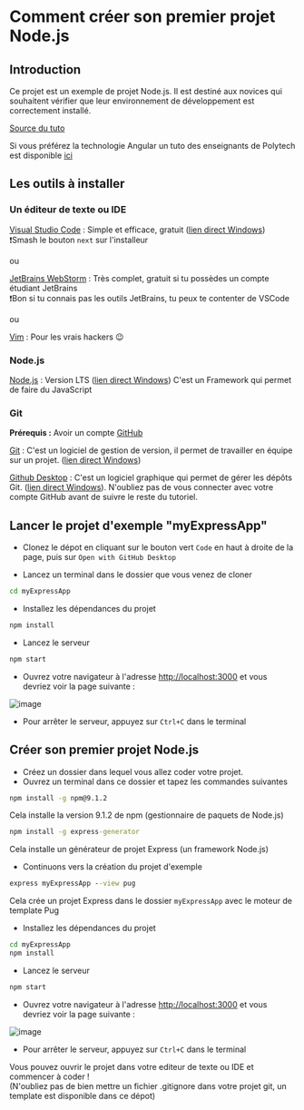 # Comment créer son premier projet Node.js

## Introduction

Ce projet est un exemple de projet Node.js. Il est destiné aux novices qui souhaitent vérifier que leur environnement de développement est correctement installé.

[Source du tuto](https://code.visualstudio.com/docs/nodejs/nodejs-tutorial#_an-express-application)

Si vous préférez la technologie Angular un tuto des enseignants de Polytech est disponible [ici](https://github.com/pns-si3-projects/starter-quiz-two)

## Les outils à installer

### Un éditeur de texte ou IDE

[Visual Studio Code](https://code.visualstudio.com/) : Simple et efficace, gratuit ([lien direct Windows](https://az764295.vo.msecnd.net/stable/6261075646f055b99068d3688932416f2346dd3b/VSCodeUserSetup-x64-1.73.1.exe))  
❗Smash le bouton `next` sur l'installeur

ou

[JetBrains WebStorm](https://www.jetbrains.com/fr-fr/webstorm/) : Très complet, gratuit si tu possèdes un compte étudiant JetBrains  
❗Bon si tu connais pas les outils JetBrains, tu peux te contenter de VSCode

ou

[Vim](https://www.youtube.com/watch?v=dQw4w9WgXcQ) : Pour les vrais hackers 😉

### Node.js

[Node.js](https://nodejs.org/fr/) : Version LTS ([lien direct Windows](https://nodejs.org/dist/v18.12.1/node-v18.12.1-x64.msi)) C'est un Framework qui permet de faire du JavaScript

### Git

**Prérequis :** Avoir un compte [GitHub](www.github.com)

[Git](https://git-scm.com/) : C'est un logiciel de gestion de version, il permet de travailler en équipe sur un projet. ([lien direct Windows](https://objects.githubusercontent.com/github-production-release-asset-2e65be/23216272/feedcd26-ed37-474b-9c28-bbe47ae4fb35?X-Amz-Algorithm=AWS4-HMAC-SHA256&X-Amz-Credential=AKIAIWNJYAX4CSVEH53A%2F20221127%2Fus-east-1%2Fs3%2Faws4_request&X-Amz-Date=20221127T142838Z&X-Amz-Expires=300&X-Amz-Signature=96b9684cb64a9b5777ce1e2560af67da7cd06d095dd52a728753fc3bc36342ba&X-Amz-SignedHeaders=host&actor_id=0&key_id=0&repo_id=23216272&response-content-disposition=attachment%3B%20filename%3DGit-2.38.1-64-bit.exe&response-content-type=application%2Foctet-stream))

[Github Desktop](https://desktop.github.com/) : C'est un logiciel graphique qui permet de gérer les dépôts Git. ([lien direct Windows](https://desktop.githubusercontent.com/github-desktop/releases/3.1.2-7cd66717/GitHubDesktopSetup-x64.exe)). N'oubliez pas de vous connecter avec votre compte GitHub avant de suivre le reste du tutoriel.

## Lancer le projet d'exemple "myExpressApp"

- Clonez le dépot en cliquant sur le bouton vert `Code` en haut à droite de la page, puis sur `Open with GitHub Desktop`

- Lancez un terminal dans le dossier que vous venez de cloner

```cmd
cd myExpressApp
```

- Installez les dépendances du projet

```cmd
npm install
```

- Lancez le serveur

```cmd
npm start
```

- Ouvrez votre navigateur à l'adresse [http://localhost:3000](http://localhost:3000) et vous devriez voir la page suivante :

![image](https://user-images.githubusercontent.com/70631622/204142156-f44b4873-05c5-457f-a983-ac632c8dfc12.png)

- Pour arrêter le serveur, appuyez sur `Ctrl+C` dans le terminal

## Créer son premier projet Node.js

- Créez un dossier dans lequel vous allez coder votre projet.
- Ouvrez un terminal dans ce dossier et tapez les commandes suivantes

```cmd
npm install -g npm@9.1.2
```

Cela installe la version 9.1.2 de npm (gestionnaire de paquets de Node.js)

```cmd
npm install -g express-generator
```

Cela installe un générateur de projet Express (un framework Node.js)

- Continuons vers la création du projet d'exemple

```cmd
express myExpressApp --view pug
```

Cela crée un projet Express dans le dossier `myExpressApp` avec le moteur de template Pug

- Installez les dépendances du projet

```cmd
cd myExpressApp
npm install
```

- Lancez le serveur

```cmd
npm start
```

- Ouvrez votre navigateur à l'adresse [http://localhost:3000](http://localhost:3000) et vous devriez voir la page suivante :

![image](https://user-images.githubusercontent.com/70631622/204142156-f44b4873-05c5-457f-a983-ac632c8dfc12.png)

- Pour arrêter le serveur, appuyez sur `Ctrl+C` dans le terminal

Vous pouvez ouvrir le projet dans votre editeur de texte ou IDE et commencer à coder !  
(N'oubliez pas de bien mettre un fichier .gitignore dans votre projet git, un template est disponible dans ce dépot)
